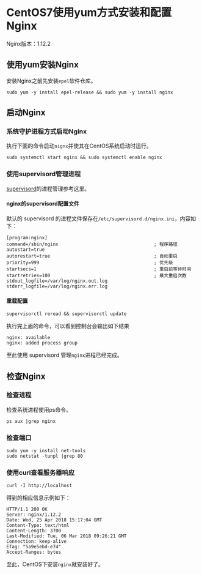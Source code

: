 # CentOS7使用yum方式安装和配置Nginx


Nginx版本：1.12.2

## 使用yum安装Nginx

安装Nginx之前先安装`epel`软件仓库。

```
sudo yum -y install epel-release && sudo yum -y install nginx
```

## 启动Nginx

### 系统守护进程方式启动Nginx

执行下面的命令启动`nignx`并使其在CentOS系统启动时运行。
```
sudo systemctl start nginx && sudo systemctl enable nginx
```

### 使用supervisord管理进程

[supervisord](/centos/how-to-use-supervisord-manager-processes.md)的进程管理参考这里。

#### nginx的supervisord配置文件

默认的 supervisord 的进程文件保存在`/etc/supervisord.d/nginx.ini`，内容如下：
```
[program:nginx]
command=/sbin/nginx                                   ; 程序路径
autostart=true
autorestart=true                                      ; 自动重启
priority=999                                          ; 优先级
startsecs=1                                           ; 重启前等待时间
startretries=100                                      ; 最大重启次数
stdout_logfile=/var/log/nginx.out.log
stderr_logfile=/var/log/nginx.err.log
```


#### 重载配置

```
supervisorctl reread && supervisorctl update
```
执行完上面的命令，可以看到控制台会输出如下结果

```
nginx: available
nginx: added process group
```

至此使用 supervisord 管理`nginx`进程已经完成。


## 检查Nginx

### 检查进程
检查系统进程使用ps命令。


```
ps aux |grep nginx
```


### 检查端口
```
sudo yum -y install net-tools
sudo netstat -tunpl |grep 80
```


### 使用curl查看服务器响应

```
curl -I http://localhost
```

得到的相应信息示例如下：
```
HTTP/1.1 200 OK
Server: nginx/1.12.2
Date: Wed, 25 Apr 2018 15:17:04 GMT
Content-Type: text/html
Content-Length: 3700
Last-Modified: Tue, 06 Mar 2018 09:26:21 GMT
Connection: keep-alive
ETag: "5a9e5ebd-e74"
Accept-Ranges: bytes
```

至此，CentOS下安装`nginx`就安装好了。
